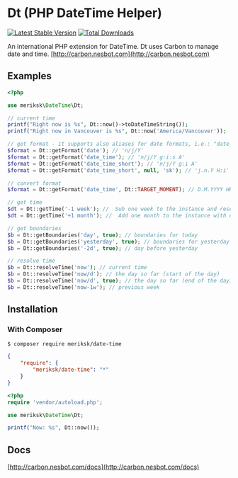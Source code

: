 # Dt (PHP DateTime Helper)

[![Latest Stable Version](https://img.shields.io/packagist/v/meriksk/date-time.svg?style=flat-square)](https://packagist.org/packages/meriksk/date-time)
[![Total Downloads](https://img.shields.io/packagist/dt/meriksk/date-time.svg?style=flat-square)](https://packagist.org/packages/meriksk/date-time)

An international PHP extension for DateTime. Dt uses Carbon to manage date and time. [http://carbon.nesbot.com](http://carbon.nesbot.com)

## Examples

```php
<?php

use meriksk\DateTime\Dt;

// current time
printf("Right now is %s", Dt::now()->toDateTimeString());
printf("Right now in Vancouver is %s", Dt::now('America/Vancouver'));  //implicit __toString()

// get format - it supports also aliases for date formats, i.e.: "date_time" is shortcut for "n/j/Y g:i:s A".
$format = Dt::getFormat('date'); // 'n/j/Y'
$format = Dt::getFormat('date_time'); // 'n/j/Y g:i:s A'
$format = Dt::getFormat('date_time_short'); // 'n/j/Y g:i A'
$format = Dt::getFormat('date_time_short', null, 'sk'); // 'j.n.Y H:i'

// convert format
$format = Dt::getFormat('date_time', Dt::TARGET_MOMENT); // D.M.YYYY HH:mm:ss

// get time
$dt = Dt::getTime('-1 week'); //  Sub one week to the instance and resets the date to the first day of week
$dt = Dt::getTime('+1 month'); //  Add one month to the instance with overflow explicitly forbidden and resets the date to the first day of month

// get boundaries
$b = Dt::getBoundaries('day', true); // boundaries for today
$b = Dt::getBoundaries('yesterday', true); // boundaries for yesterday
$b = Dt::getBoundaries('-2d', true); // day before yesterday

// resolve time
$b = Dt::resolveTime('now'); // current time
$b = Dt::resolveTime('now/d'); // the day so far (start of the day)
$b = Dt::resolveTime('now/d', true); // the day so far (end of the day)
$b = Dt::resolveTime('now-1w'); // previous week
```

## Installation

### With Composer

```
$ composer require meriksk/date-time
```

```json
{
    "require": {
        "meriksk/date-time": "*"
    }
}
```

```php
<?php
require 'vendor/autoload.php';

use meriksk\DateTime\Dt;

printf("Now: %s", Dt::now());
```

## Docs

[http://carbon.nesbot.com/docs](http://carbon.nesbot.com/docs)
